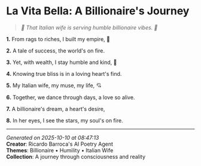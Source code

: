 # La Vita Bella: A Billionaire's Journey

> *💍 That Italian wife is serving humble billionaire vibes. 💸*

**1.** From rags to riches, I built my empire, 💎


**2.** A tale of success, the world's on fire.


**3.** Yet, with wealth, I stay humble and kind, 🙏


**4.** Knowing true bliss is in a loving heart's find.


**5.** My Italian wife, my muse, my life, 💘


**6.** Together, we dance through days, a love so alive.


**7.** A billionaire's dream, a heart's desire,


**8.** In her eyes, I see the stars, my soul's on fire.



---

*Generated on 2025-10-10 at 08:47:13*  
**Creator**: Ricardo Barroca's AI Poetry Agent  
**Themes**: Billionaire • Humility • Italian Wife  
**Collection**: A journey through consciousness and reality
